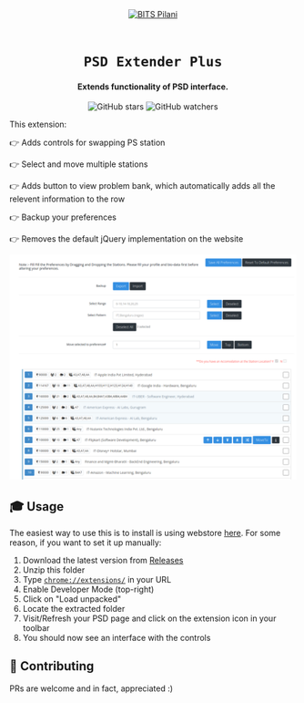 <div align="center">
    <a href="http://psd.bits-pilani.ac.in/">
        <img src="./src/icon.png" alt="BITS Pilani" width="120" height="120" />
    </a>
    <br /><br />
    <h1><code>PSD Extender Plus</code></h1>
    <h4>Extends functionality of PSD interface.</h4>

![GitHub stars](https://img.shields.io/github/stars/aryan02420/ps-extender?style=social)
![GitHub watchers](https://img.shields.io/github/watchers/aryan02420/ps-extender?label=Watch&style=social)

</div>

<p>This extension:</p>

👉 Adds controls for swapping PS station

👉 Select and move multiple stations

👉 Adds button to view problem bank, which automatically adds all the relevent information to the row

👉 Backup your preferences

👉 Removes the default jQuery implementation on the website

![Screenshot of the preference page with this extension enabled](.github/images/screenshot.png)

## 🎓 Usage

The easiest way to use this is to install is using webstore [here](http://bit.ly/ps-extender). For some reason, if you want to set it up manually:

1. Download the latest version from [Releases](https://github.com/aryan02420/ps-extender/releases)
1. Unzip this folder
1. Type [`chrome://extensions/`](chrome://extensions/) in your URL
1. Enable Developer Mode (top-right)
1. Click on "Load unpacked"
1. Locate the extracted folder
1. Visit/Refresh your PSD page and click on the extension icon in your toolbar
1. You should now see an interface with the controls

## 🚀 Contributing

PRs are welcome and in fact, appreciated :)
